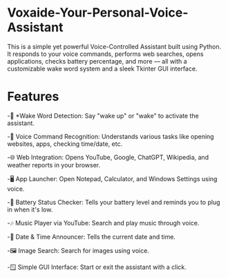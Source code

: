 # Voxaide-Your-Personal-Voice-Assistant
This is a simple yet powerful Voice-Controlled Assistant built using Python. It responds to your voice commands, performs web searches, opens applications, checks battery percentage, and more — all with a customizable wake word system and a sleek Tkinter GUI interface.

# Features

-🎤 *Wake Word Detection: Say "wake up" or "wake" to activate the assistant.

-🧠 Voice Command Recognition: Understands various tasks like opening websites, apps, checking time/date, etc.

-🌐 Web Integration: Opens YouTube, Google, ChatGPT, Wikipedia, and weather reports in your browser.

-🖥️ App Launcher: Open Notepad, Calculator, and Windows Settings using voice.

-🔋 Battery Status Checker: Tells your battery level and reminds you to plug in when it's low.

-🎶 Music Player via YouTube: Search and play music through voice.

-📅 Date & Time Announcer: Tells the current date and time.

-🖼️ Image Search: Search for images using voice.

-🪟 Simple GUI Interface: Start or exit the assistant with a click.

